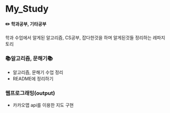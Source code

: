 # My_Study
#### ✏️ 학과공부, 기타공부
학과 수업에서 알게된 알고리즘, CS공부, 잡다한것을 하며 알게된것들 정리하는 레파지토리

### 📚알고리즘, 문해기📚
* 알고리즘, 문해기 수업 정리
* README에 정리하기


### 웹프로그래밍(output)
* 카카오맵 api를 이용한 지도 구현
